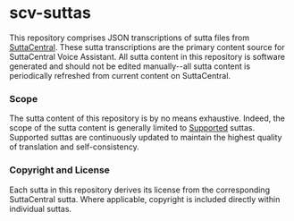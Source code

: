 # scv-suttas

This repository comprises JSON transcriptions 
of sutta files from [SuttaCentral](https://suttacentral.net).
These sutta transcriptions are the primary content source 
for SuttaCentral Voice Assistant. 
All sutta content in this repository
is software generated and should not be edited manually--all sutta content
is periodically refreshed from current content on SuttaCentral.

### Scope
The sutta content of this repository is by no means exhaustive.
Indeed, the scope of the sutta content is generally limited to 
[Supported](https://github.com/sc-voice/sc-voice/wiki/Support-Policy) 
suttas. 
Supported suttas are continuously updated to maintain the highest quality of
translation and self-consistency.

### Copyright and License
Each sutta in this repository derives its license from the 
corresponding SuttaCentral sutta. Where applicable, copyright is
included directly within individual suttas.



